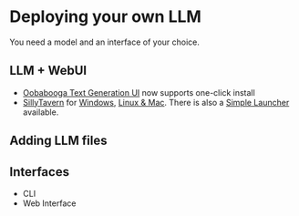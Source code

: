 # Deploying your own LLM

You need a model and an interface of your choice.

## LLM + WebUI

* [Oobabooga Text Generation UI](https://github.com/oobabooga/text-generation-webui) now supports one-click install
* [SillyTavern](https://docs.sillytavern.app/) for [Windows](https://docs.sillytavern.app/installation/windows/), [Linux & Mac](https://docs.sillytavern.app/installation/linuxmacos/). There is also a [Simple Launcher](https://sillytavernai.com/st-simplelauncher/) available.

## Adding LLM files

## Interfaces

* CLI
* Web Interface
